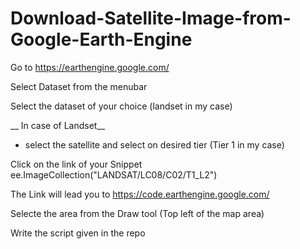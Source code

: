 # Download-Satellite-Image-from-Google-Earth-Engine

Go to https://earthengine.google.com/

Select Dataset from the menubar

Select the dataset of your choice (landset in my case)

__ In case of Landset__ 
  - select the satellite and select on desired tier (Tier 1 in my case)
  
  
Click on the link of your Snippet  ee.ImageCollection("LANDSAT/LC08/C02/T1_L2") 

The Link will lead you to https://code.earthengine.google.com/ 

Selecte the area from the Draw tool (Top left of the map area)

Write the script given in the repo
